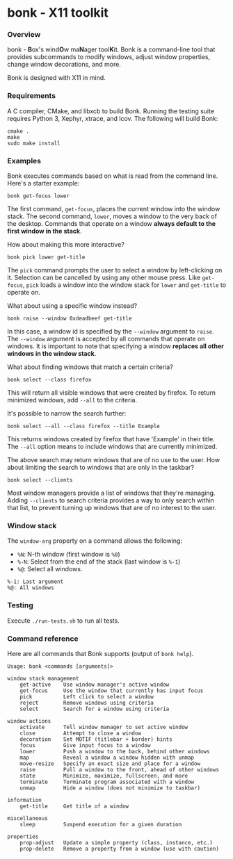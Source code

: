 bonk - X11 toolkit
==================

### Overview

bonk - **B**ox's wind**O**w ma**N**ager tool**K**it. Bonk is a command-line
tool that provides subcommands to modify windows, adjust window properties,
change window decorations, and more.

Bonk is designed with X11 in mind.

### Requirements

A C compiler, CMake, and libxcb to build Bonk. Running the testing suite
requires Python 3, Xephyr, xtrace, and lcov. The following will build Bonk:

```
cmake .
make
sudo make install
```

### Examples

Bonk executes commands based on what is read from the command line. Here's a
starter example:

```
bonk get-focus lower
```

The first command, `get-focus`, places the current window into the window stack.
The second command, `lower`, moves a window to the very back of the desktop.
Commands that operate on a window **always default to the first window in the
stack**.

How about making this more interactive?

```
bonk pick lower get-title
```

The `pick` command prompts the user to select a window by left-clicking on it.
Selection can be cancelled by using any other mouse press. Like `get-focus`,
`pick` loads a window into the window stack for `lower` and `get-title` to
operate on.

What about using a specific window instead?

```
bonk raise --window 0xdeadbeef get-title
```

In this case, a window id is specified by the `--window` argument to `raise`.
The `--window` argument is accepted by all commands that operate on windows. It
is important to note that specifying a window **replaces all other windows in
the window stack**.

What about finding windows that match a certain criteria?

```
bonk select --class firefox
```

This will return all visible windows that were created by firefox. To return
minimized windows, add `--all` to the criteria.

It's possible to narrow the search further:

```
bonk select --all --class firefox --title Example
```

This returns windows created by firefox that have 'Example' in their title. The
`--all` option means to include windows that are currently minimized.

The above search may return windows that are of no use to the user. How about
limiting the search to windows that are only in the taskbar?

```
bonk select --clients
```

Most window managers provide a list of windows that they're managing. Adding
`--clients` to search criteria provides a way to only search within that list,
to prevent turning up windows that are of no interest to the user.

### Window stack

The `window-arg` property on a command allows the following:

* `%N`: N-th window (first window is `%0`)
* `%-N`: Select from the end of the stack (last window is `%-1`)
* `%@`: Select all windows.

```
%-1: Last argument
%@: All windows
```

### Testing

Execute `./run-tests.sh` to run all tests.

### Command reference

Here are all commands that Bonk supports (output of `bonk help`).

```
Usage: bonk <commands [arguments]>

window stack management
    get-active    Use window manager's active window
    get-focus     Use the window that currently has input focus
    pick          Left click to select a window
    reject        Remove windows using criteria
    select        Search for a window using criteria

window actions
    activate      Tell window manager to set active window
    close         Attempt to close a window
    decoration    Set MOTIF (titlebar + border) hints
    focus         Give input focus to a window
    lower         Push a window to the back, behind other windows
    map           Reveal a window a window hidden with unmap
    move-resize   Specify an exact size and place for a window
    raise         Pull a window to the front, ahead of other windows
    state         Minimize, maximize, fullscreen, and more
    terminate     Terminate program associated with a window
    unmap         Hide a window (does not minimize to taskbar)

information
    get-title     Get title of a window

miscellaneous
    sleep         Suspend execution for a given duration

properties
    prop-adjust   Update a simple property (class, instance, etc.)
    prop-delete   Remove a property from a window (use with caution)
```
